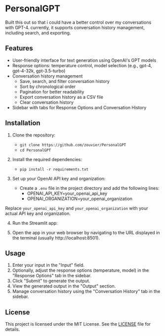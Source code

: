 # PersonalGPT

Built this out so that i could have a better control over my conversations with GPT-4. 
currently, it supports conversation history management, including search, and exporting.

## Features

- User-friendly interface for text generation using OpenAI's GPT models
- Response options: temperature control, model selection (e.g., gpt-4, gpt-4-32k, gpt-3.5-turbo)
- Conversation history management
  - Save, search, and filter conversation history
  - Sort by chronological order
  - Pagination for better readability
  - Export conversation history as a CSV file
  - Clear conversation history
- Sidebar with tabs for Response Options and Conversation History

## Installation

1. Clone the repository:

   - `git clone https://github.com/zouvier/PersonalGPT`
   - `cd PersonalGPT`


2. Install the required dependencies:

   - `pip install -r requirements.txt`


3. Set up your OpenAI API key and organization:

   - Create a `.env` file in the project directory and add the following lines: 
     - OPENAI_API_KEY=your_openai_api_key 
     - OPENAI_ORGANIZATION=your_openai_organization

Replace `your_openai_api_key` and `your_openai_organization` with your actual API key and organization.

4. Run the Streamlit app:


5. Open the app in your web browser by navigating to the URL displayed in the terminal (usually http://localhost:8501).

## Usage

1. Enter your input in the "Input" field.
2. Optionally, adjust the response options (temperature, model) in the "Response Options" tab in the sidebar.
3. Click "Submit" to generate the output.
4. View the generated output in the "Output" section.
5. Manage conversation history using the "Conversation History" tab in the sidebar.

## License

This project is licensed under the MIT License. See the [LICENSE](LICENSE) file for details.

